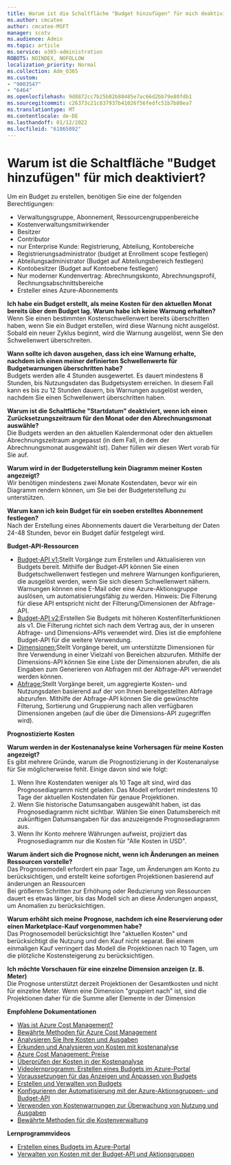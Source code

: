 ```yaml
---
title: Warum ist die Schaltfläche "Budget hinzufügen" für mich deaktiviert?
ms.author: cmcatee
author: cmcatee-MSFT
manager: scotv
ms.audience: Admin
ms.topic: article
ms.service: o365-administration
ROBOTS: NOINDEX, NOFOLLOW
localization_priority: Normal
ms.collection: Adm_O365
ms.custom:
- "9003547"
- "6464"
ms.openlocfilehash: 9d8872cc7b25b02b88485e7ac66d2bb79e80fdb1
ms.sourcegitcommit: c26373c21c837937b41026f56fedfc51b7b80ea7
ms.translationtype: MT
ms.contentlocale: de-DE
ms.lasthandoff: 01/12/2022
ms.locfileid: "61865092"
---
```

# <a name="why-is-the-add-budget-button-disabled-for-me"></a>Warum ist die Schaltfläche "Budget hinzufügen" für mich deaktiviert?

Um ein Budget zu erstellen, benötigen Sie eine der folgenden Berechtigungen:

- Verwaltungsgruppe, Abonnement, Ressourcengruppenbereiche
- Kostenverwaltungsmitwirkender
- Besitzer
- Contributor
- nur Enterprise Kunde: Registrierung, Abteilung, Kontobereiche
- Registrierungsadministrator (budget at Enrollment scope festlegen)
- Abteilungsadministrator (Budget auf Abteilungsbereich festlegen)
- Kontobesitzer (Budget auf Kontoebene festlegen)
- Nur moderner Kundenvertrag: Abrechnungskonto, Abrechnungsprofil, Rechnungsabschnittsbereiche
- Ersteller eines Azure-Abonnements

**Ich habe ein Budget erstellt, als meine Kosten für den aktuellen Monat bereits über dem Budget lag. Warum habe ich keine Warnung erhalten?**  
Wenn Sie einen bestimmten Kostenschwellenwert bereits überschritten haben, wenn Sie ein Budget erstellen, wird diese Warnung nicht ausgelöst. Sobald ein neuer Zyklus beginnt, wird die Warnung ausgelöst, wenn Sie den Schwellenwert überschreiten.

**Wann sollte ich davon ausgehen, dass ich eine Warnung erhalte, nachdem ich einen meiner definierten Schwellenwerte für Budgetwarnungen überschritten habe?**  
Budgets werden alle 4 Stunden ausgewertet. Es dauert mindestens 8 Stunden, bis Nutzungsdaten das Budgetsystem erreichen. In diesem Fall kann es bis zu 12 Stunden dauern, bis Warnungen ausgelöst werden, nachdem Sie einen Schwellenwert überschritten haben.

**Warum ist die Schaltfläche "Startdatum" deaktiviert, wenn ich einen Zurücksetzungszeitraum für den Monat oder den Abrechnungsmonat auswähle?**  
Die Budgets werden an den aktuellen Kalendermonat oder den aktuellen Abrechnungszeitraum angepasst (in dem Fall, in dem der Abrechnungsmonat ausgewählt ist). Daher füllen wir diesen Wert vorab für Sie auf.

**Warum wird in der Budgeterstellung kein Diagramm meiner Kosten angezeigt?**  
Wir benötigen mindestens zwei Monate Kostendaten, bevor wir ein Diagramm rendern können, um Sie bei der Budgeterstellung zu unterstützen.

**Warum kann ich kein Budget für ein soeben erstelltes Abonnement festlegen?**  
Nach der Erstellung eines Abonnements dauert die Verarbeitung der Daten 24-48 Stunden, bevor ein Budget dafür festgelegt wird.

**Budget-API-Ressourcen**

- [Budget-API v1:](https://docs.microsoft.com/rest/api/consumption/budgets?WT.mc_id=Portal-Microsoft_Azure_Support)Stellt Vorgänge zum Erstellen und Aktualisieren von Budgets bereit. Mithilfe der Budget-API können Sie einen Budgetschwellenwert festlegen und mehrere Warnungen konfigurieren, die ausgelöst werden, wenn Sie sich diesem Schwellenwert nähern. Warnungen können eine E-Mail oder eine Azure-Aktionsgruppe auslösen, um automatisierungsfähig zu werden. Hinweis: Die Filterung für diese API entspricht nicht der Filterung/Dimensionen der Abfrage-API.
- [Budget-API v2:](https://github.com/Azure/azure-rest-api-specs/blob/master/specification/cost-management/resource-manager/Microsoft.CostManagement/preview/2019-04-01-preview/examples/CreateOrUpdateBudget.json)Erstellen Sie Budgets mit höheren Kostenfilterfunktionen als v1. Die Filterung richtet sich nach dem Vertrag aus, der in unseren Abfrage- und Dimensions-APIs verwendet wird. Dies ist die empfohlene Budget-API für die weitere Verwendung.
- [Dimensionen:](https://docs.microsoft.com/rest/api/cost-management/dimensions?WT.mc_id=Portal-Microsoft_Azure_Support)Stellt Vorgänge bereit, um unterstützte Dimensionen für Ihre Verwendung in einer Vielzahl von Bereichen abzurufen. Mithilfe der Dimensions-API können Sie eine Liste der Dimensionen abrufen, die als Eingaben zum Generieren von Abfragen mit der Abfrage-API verwendet werden können.
- [Abfrage:](https://docs.microsoft.com/rest/api/cost-management/query?WT.mc_id=Portal-Microsoft_Azure_Support)Stellt Vorgänge bereit, um aggregierte Kosten- und Nutzungsdaten basierend auf der von Ihnen bereitgestellten Abfrage abzurufen. Mithilfe der Abfrage-API können Sie die gewünschte Filterung, Sortierung und Gruppierung nach allen verfügbaren Dimensionen angeben (auf die über die Dimensions-API zugegriffen wird).

**Prognostizierte Kosten**

**Warum werden in der Kostenanalyse keine Vorhersagen für meine Kosten angezeigt?**  
Es gibt mehrere Gründe, warum die Prognostizierung in der Kostenanalyse für Sie möglicherweise fehlt. Einige davon sind wie folgt:

1. Wenn Ihre Kostendaten weniger als 10 Tage alt sind, wird das Prognosediagramm nicht geladen. Das Modell erfordert mindestens 10 Tage der aktuellen Kostendaten für genaue Projektionen.
2. Wenn Sie historische Datumsangaben ausgewählt haben, ist das Prognosediagramm nicht sichtbar. Wählen Sie einen Datumsbereich mit zukünftigen Datumsangaben für das anzuzeigende Prognosediagramm aus.
3. Wenn Ihr Konto mehrere Währungen aufweist, projiziert das Prognosediagramm nur die Kosten für "Alle Kosten in USD".

**Warum ändert sich die Prognose nicht, wenn ich Änderungen an meinen Ressourcen vorstelle?**  
Das Prognosemodell erfordert ein paar Tage, um Änderungen am Konto zu berücksichtigen, und erstellt keine sofortigen Projektionen basierend auf änderungen an Ressourcen  
Bei größeren Schritten zur Erhöhung oder Reduzierung von Ressourcen dauert es etwas länger, bis das Modell sich an diese Änderungen anpasst, um Anomalien zu berücksichtigen.

**Warum erhöht sich meine Prognose, nachdem ich eine Reservierung oder einen Marketplace-Kauf vorgenommen habe?**  
Das Prognosemodell berücksichtigt Ihre "aktuellen Kosten" und berücksichtigt die Nutzung und den Kauf nicht separat. Bei einem einmaligen Kauf verringert das Modell die Projektionen nach 10 Tagen, um die plötzliche Kostensteigerung zu berücksichtigen.

**Ich möchte Vorschauen für eine einzelne Dimension anzeigen (z. B. Meter)**  
Die Prognose unterstützt derzeit Projektionen der Gesamtkosten und nicht für einzelne Meter. Wenn eine Dimension "gruppiert nach" ist, sind die Projektionen daher für die Summe aller Elemente in der Dimension

**Empfohlene Dokumentationen**

- [Was ist Azure Cost Management?](https://docs.microsoft.com/azure/cost-management/overview-cost-mgt?WT.mc_id=Portal-Microsoft_Azure_Support)
- [Bewährte Methoden für Azure Cost Management](https://docs.microsoft.com/azure/cost-management/cost-mgt-best-practices?WT.mc_id=Portal-Microsoft_Azure_Support)
- [Analysieren Sie Ihre Kosten und Ausgaben](https://docs.microsoft.com/azure/cost-management/quick-acm-cost-analysis?WT.mc_id=Portal-Microsoft_Azure_Support)
- [Erkunden und Analysieren von Kosten mit kostenanalyse](https://docs.microsoft.com/azure/cost-management/quick-acm-cost-analysis?WT.mc_id=Portal-Microsoft_Azure_Support)
- [Azure Cost Management: Preise](https://azure.microsoft.com/services/cost-management/#pricing)
- [Überprüfen der Kosten in der Kostenanalyse](https://docs.microsoft.com/azure/cost-management-billing/costs/quick-acm-cost-analysis?WT.mc_id=Portal-Microsoft_Azure_Support#review-costs-in-cost-analysis)
- [Videolernprogramm: Erstellen eines Budgets im Azure-Portal](https://www.youtube.com/watch?v=ExIVG_Gr45A&t=4s)
- [Voraussetzungen für das Anzeigen und Anpassen von Budgets](https://docs.microsoft.com/azure/cost-management-billing/costs/tutorial-acm-create-budgets?WT.mc_id=Portal-Microsoft_Azure_Support#prerequisites)
- [Erstellen und Verwalten von Budgets](https://docs.microsoft.com/azure/cost-management-billing/costs/tutorial-acm-create-budgets?WT.mc_id=Portal-Microsoft_Azure_Support#create-a-budget-in-the-azure-portal)
- [Konfigurieren der Automatisierung mit der Azure-Aktionsgruppen- und Budget-API](https://docs.microsoft.com/azure/cost-management/tutorial-acm-create-budgets?WT.mc_id=Portal-Microsoft_Azure_Support#trigger-an-action-group)
- [Verwenden von Kostenwarnungen zur Überwachung von Nutzung und Ausgaben](https://docs.microsoft.com/azure/cost-management/cost-mgt-alerts-monitor-usage-spending?WT.mc_id=Portal-Microsoft_Azure_Support)
- [Bewährte Methoden für die Kostenverwaltung](https://docs.microsoft.com/azure/cost-management/cost-mgt-best-practices?WT.mc_id=Portal-Microsoft_Azure_Support)  

**Lernprogrammvideos**

- [Erstellen eines Budgets im Azure-Portal](https://go.microsoft.com/fwlink/?linkid=2146761)
- [Verwalten von Kosten mit der Budget-API und Aktionsgruppen](https://go.microsoft.com/fwlink/?linkid=2147038)